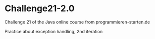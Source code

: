 # Challenge21-2.0
Challenge 21 of the Java online course from programmieren-starten.de

Practice about exception handling, 2nd iteration